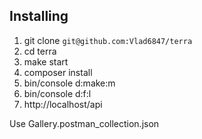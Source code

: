 ## Installing

1. git clone `git@github.com:Vlad6847/terra`
2. cd terra
3. make start
4. composer install
5. bin/console d:make:m
6. bin/console d:f:l
7. http://localhost/api

Use Gallery.postman_collection.json 
